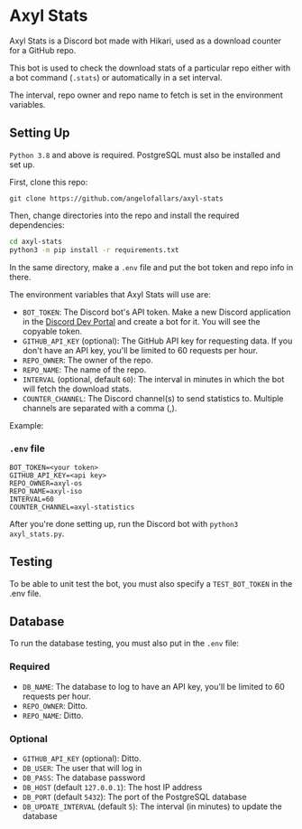 # Axyl Stats

Axyl Stats is a Discord bot made with Hikari, used as a download counter for a
GitHub repo.

This bot is used to check the download stats of a particular repo either with a
bot command (`.stats`) or automatically in a set interval.

The interval, repo owner and repo name to fetch is set in the environment variables.

## Setting Up

`Python 3.8` and above is required. PostgreSQL must also be installed and set
up.

First, clone this repo:

`git clone https://github.com/angelofallars/axyl-stats`

Then, change directories into the repo and install the required dependencies:

```bash
cd axyl-stats
python3 -m pip install -r requirements.txt
```

In the same directory, make a `.env` file and put the bot token and repo info
in there.

The environment variables that Axyl Stats will use are:

- `BOT_TOKEN`: The Discord bot's API token. Make a new Discord application in
the [Discord Dev Portal](https://discord.com/developers) and create a bot for
it. You will see the copyable token.
- `GITHUB_API_KEY` (optional): The GitHub API key for requesting data. If you don't
have an API key, you'll be limited to 60 requests per hour.
- `REPO_OWNER`: The owner of the repo.
- `REPO_NAME`: The name of the repo.
- `INTERVAL` (optional, default `60`): The interval in minutes in which the bot will fetch the download stats.
- `COUNTER_CHANNEL`: The Discord channel(s) to send statistics to. Multiple
channels are separated with a comma (,).

Example:

### `.env` file

```env
BOT_TOKEN=<your token>
GITHUB_API_KEY=<api key>
REPO_OWNER=axyl-os
REPO_NAME=axyl-iso
INTERVAL=60
COUNTER_CHANNEL=axyl-statistics
```

After you're done setting up, run the Discord bot with `python3 axyl_stats.py`.

## Testing

To be able to unit test the bot, you must also specify a `TEST_BOT_TOKEN` in the .env
file.

## Database

To run the database testing, you must also put in the `.env` file:

### Required

- `DB_NAME`: The database to log to
have an API key, you'll be limited to 60 requests per hour.
- `REPO_OWNER`: Ditto.
- `REPO_NAME`: Ditto.

### Optional

- `GITHUB_API_KEY` (optional): Ditto.
- `DB_USER`: The user that will log in
- `DB_PASS`: The database password
- `DB_HOST` (default `127.0.0.1`): The host IP address
- `DB_PORT` (default `5432`): The port of the PostgreSQL database
- `DB_UPDATE_INTERVAL` (default `5`): The interval (in minutes) to update the
database
